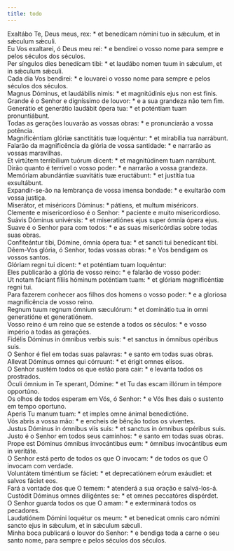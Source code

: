 ```yaml
---
title: todo
---
```

<div class="dropcap text-justify">Exaltábo Te, Deus meus, rex: * et benedícam nómini tuo in sǽculum, et in sǽculum sǽculi.</div>
<div class="dropcap text-justify">Eu Vos exaltarei, ó Deus meu rei: * e bendirei o vosso nome para sempre e pelos séculos dos séculos.</div>
<div class="text-justify">Per síngulos dies benedícam tibi: * et laudábo nomen tuum in sǽculum, et in sǽculum sǽculi.</div>
<div class="text-justify">Cada dia Vos bendirei: * e louvarei o vosso nome para sempre e pelos séculos dos séculos.</div>
<div class="text-justify">Magnus Dóminus, et laudábilis nimis: * et magnitúdinis ejus non est finis.</div>
<div class="text-justify">Grande é o Senhor e digníssimo de louvor: * e a sua grandeza não tem fim.</div>
<div class="text-justify">Generátio et generátio laudábit ópera tua: * et poténtiam tuam pronuntiábunt.</div>
<div class="text-justify">Todas as gerações louvarão as vossas obras: * e pronunciarão a vossa potência.</div>
<div class="text-justify">Magnificéntiam glóriæ sanctitátis tuæ loquéntur: * et mirabília tua narrábunt.</div>
<div class="text-justify">Falarão da magnificência da glória de vossa santidade: * e narrarão as vossas maravilhas.</div>
<div class="text-justify">Et virtútem terribílium tuórum dicent: * et magnitúdinem tuam narrábunt.</div>
<div class="text-justify">Dirão quanto é terrível o vosso poder: * e narrarão a vossa grandeza.</div>
<div class="text-justify">Memóriam abundántiæ suavitátis tuæ eructábunt: * et justítia tua exsultábunt.</div>
<div class="text-justify">Expandir-se-ão na lembrança de vossa imensa bondade: * e exultarão com vossa justiça.</div>
<div class="text-justify">Miserátor, et miséricors Dóminus: * pátiens, et multum miséricors.</div>
<div class="text-justify">Clemente e misericordioso é o Senhor: * paciente e muito misericordioso.</div>
<div class="text-justify">Suávis Dóminus univérsis: * et miseratiónes ejus super ómnia ópera ejus.</div>
<div class="text-justify">Suave é o Senhor para com todos: * e as suas misericórdias sobre todas suas obras.</div>
<div class="text-justify">Confiteántur tibi, Dómine, ómnia ópera tua: * et sancti tui benedícant tibi.</div>
<div class="text-justify">Dêem-Vos glória, ó Senhor, todas vossas obras: * e Vos bendigam os vossos santos.</div>
<div class="text-justify">Glóriam regni tui dicent: * et poténtiam tuam loquéntur:</div>
<div class="text-justify">Eles publicarão a glória de vosso reino: * e falarão de vosso poder:</div>
<div class="text-justify">Ut notam fáciant fíliis hóminum poténtiam tuam: * et glóriam magnificéntiæ regni tui.</div>
<div class="text-justify">Para fazerem conhecer aos filhos dos homens o vosso poder: * e a gloriosa magnificência de vosso reino.</div>
<div class="text-justify">Regnum tuum regnum ómnium sæculórum: * et dominátio tua in omni generatióne et generatiónem.</div>
<div class="text-justify">Vosso reino é um reino que se estende a todos os séculos: * e vosso império a todas as gerações.</div>
<div class="text-justify">Fidélis Dóminus in ómnibus verbis suis: * et sanctus in ómnibus opéribus suis.</div>
<div class="text-justify">O Senhor é fiel em todas suas palavras: * e santo em todas suas obras.</div>
<div class="text-justify">Allevat Dóminus omnes qui córruunt: * et érigit omnes elísos.</div>
<div class="text-justify">O Senhor sustém todos os que estão para cair: * e levanta todos os prostrados.</div>
<div class="text-justify">Óculi ómnium in Te sperant, Dómine: * et Tu das escam illórum in témpore opportúno.</div>
<div class="text-justify">Os olhos de todos esperam em Vós, ó Senhor: * e Vós lhes dais o sustento em tempo oportuno.</div>
<div class="text-justify">Aperis Tu manum tuam: * et imples omne ánimal benedictióne.</div>
<div class="text-justify">Vós abris a vossa mão: * e encheis de bênção todos os viventes.</div>
<div class="text-justify">Justus Dóminus in ómnibus viis suis: * et sanctus in ómnibus opéribus suis.</div>
<div class="text-justify">Justo é o Senhor em todos seus caminhos: * e santo em todas suas obras.</div>
<div class="text-justify">Prope est Dóminus ómnibus invocántibus eum: * ómnibus invocántibus eum in veritáte.</div>
<div class="text-justify">O Senhor está perto de todos os que O invocam: * de todos os que O invocam com verdade.</div>
<div class="text-justify">Voluntátem timéntium se fáciet: * et deprecatiónem eórum exáudiet: et salvos fáciet eos.</div>
<div class="text-justify">Fará a vontade dos que O temem: * atenderá a sua oração e salvá-los-á.</div>
<div class="text-justify">Custódit Dóminus omnes diligéntes se: * et omnes peccatóres dispérdet.</div>
<div class="text-justify">O Senhor guarda todos os que O amam: * e exterminará todos os pecadores.</div>
<div class="text-justify">Laudatiónem Dómini loquétur os meum: * et benedícat omnis caro nómini sancto ejus in sǽculum, et in sǽculum sǽculi.</div>
<div class="text-justify">Minha boca publicará o louvor do Senhor: * e bendiga toda a carne o seu santo nome, para sempre e pelos séculos dos séculos.</div>
